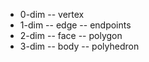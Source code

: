- 0-dim -- vertex
- 1-dim -- edge -- endpoints
- 2-dim -- face -- polygon
- 3-dim -- body -- polyhedron
